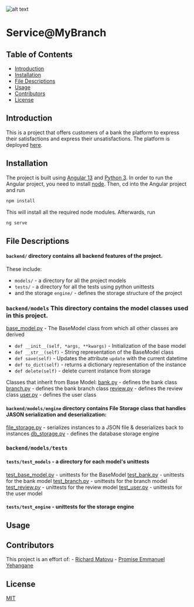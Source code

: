![alt text](https://www.dropbox.com/s/rw7t5n9etbkimul/Screenshot%20from%202022-03-23%2006-50-43.png?raw=true)

# Service@MyBranch

## Table of Contents
* [Introduction](#introduction)
* [Installation](#installation) 
* [File Descriptions](#file-descriptions)
* [Usage](#usage)
* [Contributors](#contributors)
* [License](#license)

## Introduction

This is a project that offers customers of a bank the platform to express their
satisfactions and express their unsatisfactions. The platform is deployed [here](https://rmatovu987.github.io/service-mybranch/).

## Installation

The project is built using [Angular 13](https://angular.io/) and [Python 3](https://www.python.org/downloads/).
In order to run the Angular project, you need to install [node](https://nodejs.org/en/). Then, cd into the Angular
project and run

```bash
npm install
```

This will install all the required node modules. Afterwards, run

```bash
ng serve
```

## File Descriptions
#### `backend/` directory contains all backend features of the project.
These include:
* `models/` - a directory for all the project models
* `tests/` - a directory for all the tests using python unittests
* and the storage `engine/` - defines the storage structure of the project
### `backend/models` This directory contains the model classes used in this project.
[base_model.py](backend/models/base_model.py) - The BaseModel class from which all other classes are derived
* `def __init__(self, *args, **kwargs)` - Initialization of the base model
* `def __str__(self)` - String representation of the BaseModel class
* `def save(self)` - Updates the attribute `update` with the current datetime 
* `def to_dict(self)` - returns a dictionary representation of the instance
* `def delete(self)` - delete current instance from storage

Classes that inherit from Base Model:
[bank.py](/models/bank.py) - defines the bank class
[branch.py](/models/branch.py) - defines the bank branch class
[review.py](/models/review.py) - defines the review class
[user.py](/models/user.py) - defines the user class

#### `backend/models/engine` directory contains File Storage class that handles JASON serialization and deserialization:
[file_storage.py](/models/engine/file_storage.py) - serializes instances to a JSON file & deserializes back to instances
[db_storage.py](/models/engine/db_storage.py) - defines the database storage engine

### `backend/models/tests`
#### `tests/test_models` - a directory for each model's unittests
[test_base_model.py](tests/test_models/test_base_model.py) - unittests for the BaseModel
[test_bank.py](tests/test_models/test_bank.py) - unittests for the bank model
[test_branch.py](tests/test_models/test_branch.py) - unittests for the branch model
[test_review.py](tests/test_models/test_review.py) - unittests for the review model
[test_user.py](tests/test_models/test_user.py) - unittests for the user model

#### `tests/test_engine` - unittests for the storage engine

## Usage

## Contributors

This project is an effort of:
    - [Richard Matovu](https://github.com/rmatovu987)
    - [Promise Emmanuel Yehangane](https://github.com/nuel07)

## License

[MIT](https://choosealicense.com/licenses/mit/)
